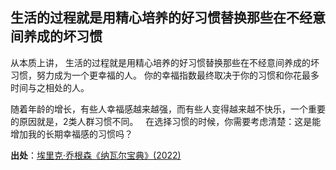 ## 生活的过程就是用精心培养的好习惯替换那些在不经意间养成的坏习惯

从本质上讲， 生活的过程就是用精心培养的好习惯替换那些在不经意间养成的坏习惯，努力成为一个更幸福的人。 
你的幸福指数最终取决于你的习惯和你花最多时间与之相处的人。

随着年龄的增长，有些人幸福感越来越强，而有些人变得越来越不快乐，一个重要的原因就是，2类人群习惯不同。  
在选择习惯的时候，你需要考虑清楚：这是能增加我的长期幸福感的习惯吗？


**出处**：[埃里克·乔根森《纳瓦尔宝典》(2022)](zotero://select/library/items/YFDRE2WS)
